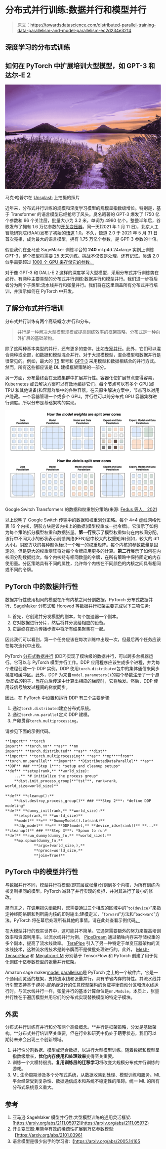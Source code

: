 # 分布式并行训练:数据并行和模型并行

> 原文：<https://towardsdatascience.com/distributed-parallel-training-data-parallelism-and-model-parallelism-ec2d234e3214>

## 深度学习的分布式训练

## 如何在 PyTorch 中扩展培训大型模型，如 GPT-3 和达尔-E 2

![](img/dd0260b156cb1464591c600182b5876b.png)

马克·哈普尔在 [Unsplash](https://unsplash.com?utm_source=medium&utm_medium=referral) 上拍摄的照片

近年来，分布式并行训练的规模和深度学习模型的规模呈指数级增长。特别是，基于 Transformer 的语言模型已经抢尽了风头。臭名昭著的 GPT-3 爆发了 1750 亿个参数和 96 个关注层，批量大小为 3.2 米，单词为 4990 亿个。整整半年后，谷歌发布了拥有 1.6 万亿参数的[开关变压器](https://arxiv.org/abs/2101.03961)。同一天(2021 年 1 月 11 日)，北京人工智能研究院(BAAI)发布了初始的[悟道](https://en.wikipedia.org/wiki/Wu_Dao) 1.0。不久，悟道 2.0 于 2021 年 5 月 31 日首次亮相，成为最大的语言模型，拥有 1.75 万亿个参数，是 GPT-3 参数的十倍。

假设我们在亚马逊 SageMaker 训练平台的 **240** ml.p4d.24xlarge 实例上训练 GPT-3，整个模型将需要 [25 天](/distributed-parallel-training-model-parallel-training-a768058aa02a)来训练。挑战不仅仅是处理，还有记忆。吴涛 2.0 似乎需要超过 [1000 个 GPU 来存储它的参数。](https://youtu.be/tgB671SFS4w?t=418)

对于像 GPT-3 和 DALL-E 2 这样的深度学习大型模型，采用分布式并行训练势在必行。有两种主要类型的分布式并行训练:数据并行和模型并行。我们进一步将后者分为两个子类型:流水线并行和张量并行。我们将在这里涵盖所有分布式并行培训，并演示如何在 PyTorch 中开发。

## 了解分布式并行培训

分布式并行训练有两个高级概念:并行和分布。

> 并行是一种解决大型模型规模或提高训练效率的框架策略，分布式是一种向外扩展的基础架构。

除了这两种基本类型的并行，还有更多的变体，比如[专家并行](https://arxiv.org/pdf/2101.03961.pdf)。此外，它们可以混合两种或全部，如数据和模型混合并行。对于大规模模型，混合模型和数据并行是很常见的。例如，最大的 [T5](https://arxiv.org/abs/1910.10683) 型号和 [GPT-3](https://arxiv.org/abs/2005.14165) 采用模型和数据相结合的并行方式。然而，所有这些都应该是 DL 建模框架策略的一部分。

另一方面，分布最终会在云或集群中扩展并行性。容器化使扩展节点变得容易，Kubernetes 或云解决方案可以有效地编排它们。每个节点可以有多个 GPU(或 TPU 和其他设备)和容器群集中的各种容器。在云原生解决方案中，节点可以对用户隐藏。一个容器管理一个或多个 GPU。并行性可以跨分布式 GPU 容器集群进行调度。所以分布是基础架构的实现。

![](img/3fa866f49d2c7ed370b2eddbc6484aa7.png)

Google Switch Transformers 的数据和权重划分策略(来源: [Fedus 等人，2021](https://arxiv.org/pdf/2101.03961.pdf)

以上说明了 Google Switch 传输中的数据和权重划分策略。每个 4×4 虚线网格代表 16 个内核，阴影方块是该内核上的数据(模型权重或一批令牌)。它演示了如何为每个策略拆分模型权重和数据张量。**第一行**展示了模型权重如何在内核间分配。该行中不同大小的形状表示前馈网络(FFN)层中较大的权重矩阵(例如，较大的 dff 大小)。阴影方块的每种颜色标识一个唯一的权重矩阵。每个内核的参数数量是固定的，但是更大的权重矩阵将对每个令牌应用更多的计算。**第二行**展示了如何在内核间分割数据批次。每个内核持有相同数量的令牌，在所有策略中保持固定的内存使用量。分区策略具有不同的属性，允许每个内核在不同颜色的内核之间具有相同或不同的令牌。

## PyTorch 中的数据并行性

数据并行性使用相同的模型在所有内核之间分割数据。PyTorch 分布式数据并行、SageMaker 分布式和 Horovod 等数据并行框架主要完成以下三项任务:

1.  首先，它创建并分发模型的副本，每个加速器一个副本。
2.  它对数据进行分片，然后将其分发给相应的设备。
3.  它最终在反向传播步骤中将所有结果聚集在一起。

因此我们可以看到，第一个任务应该在每次训练中出现一次，但最后两个任务应该在每次迭代中出现。

PyTorch [分布式数据并行](https://pytorch.org/tutorials/intermediate/ddp_tutorial.html) (DDP)实现了模块级的数据并行，可以跨多台机器运行。它可以与 PyTorch 模型并行工作。DDP 应用程序应该生成多个进程，并为每个进程创建一个 DDP 实例。DDP 使用`torch.distributed`包中的集体通信来同步梯度和缓冲区。此外，DDP 为来自`model.parameters()`的每个参数注册了一个*自动签名的*钩子，当在向后传递中计算出相应的梯度时，它将触发。然后，DDP 使用该信号触发过程间的梯度同步。

因此，在 PyTorch 中设置和运行 DDP 有三个主要步骤:

1.  通过`torch.distributed`建立分布式系统。
2.  通过`torch.nn.parallel`定义 DDP 建模。
3.  产卵贯穿`torch.multiprocessing`。

请参见下面的示例代码。

```
**import** **torch
import** **torch.nn** **as** **nn
import** **torch.distributed** **as** **dist**
**import** **torch.multiprocessing** **as** **mp****from** **torch.nn.parallel** **import** **DistributedDataParallel** **as** **DDP** ### ***Step 1***: *setup and cleanup setups*
**def** **setup(rank,** **world_size):
    ...** *# initialize the process group*
    **dist.init_process_group(**"tst"**, rank=rank, world_size=world_size)**

**def** **cleanup():**
    **dist.destroy_process_group()** ### ***Step 2***: *define DDP modeling*
**def** **dummy_init(rank,** **world_size):**
    **setup(rank,** **world_size)**
    **model** **=** **DummyModel().to(rank)**
    **ddp_model** **=** **DDP(model,** **device_ids=[rank])** **...** **cleanup()** ### ***Step 3***: *Spawn to run*
**def** **run_dummy(dummy_fn,** **world_size):**
    **mp.spawn(dummy_fn,**
             **args=(world_size,),**
             **nprocs=world_size,**
             **join=True)**
```

## PyTorch 中的模型并行性

与数据并行不同，模型并行将模型(即其层或张量)分割到多个内核，为所有训练内核复制相同的模型。PyTorch 减轻了并行实现的负担，并对其进行了最小的修改。

简而言之，在调用损失函数时，您需要通过三个相应的区域中的“`to(device)`”来指定神经网络层和到所需内核的即时输出:建模定义，“`forward`”方法和“`backward`”方法。PyTorch 将在幕后处理所有其他的事情。请在此处查看示例代码[。](/distributed-parallel-training-model-parallel-training-a768058aa02a)

在大模型并行的现实世界中，这可能并不简单。它通常需要额外的努力来提高培训效率和资源利用率。以流水线并行为例， [PipeDream](https://dl.acm.org/doi/10.1145/3341301.3359646) 通过牺牲内存来存储权重的多个副本，提高了流水线效率。 [TeraPipe](https://arxiv.org/abs/2102.07988) 引入了另一种特定于单变压器架构的流水线技术，这种流水线技术是跨令牌而不是微批处理进行的。此外， [Mesh-TensorFlow](https://arxiv.org/abs/1811.02084) 和 [Megatron-LM](https://arxiv.org/abs/1909.08053) 分别基于 TensorFlow 和 PyTorch 创建了用于优化训练十亿参数模型的张量并行框架。

Amazon sage maker[model parallelism](https://arxiv.org/pdf/2111.05972.pdf)是 PyTorch 之上的一个软件库。它是一个通用而灵活的框架，支持流水线和张量并行，具有节省内存的特性。其流水线并行引擎支持基于*模块-服务器*设计的任意模型架构的负载平衡自动分区和流水线运行时。与流水线并行一样，张量并行的基本计算单位是`nn.Module`。本质上，张量并行性在于遍历模型并用它们的分布式实现替换模型的特定子模块。

## 外卖

分布式并行训练有并行和分布两个高级概念。**并行是框架策略，分发是基础架构。**分布式并行培训至关重要，但在行业和研究中仍处于萌芽状态。我们可以期待未来会出现三个创新领域。

1.  并行性分割数据、模型或混合数据，以进行大型模型训练。随着数据和模型呈指数级增长，**优化内存使用和处理效率**变得至关重要。
2.  训练一个大模特很贵。**复用训练层的迁移学习**将改变大规模分布式并行训练的游戏。
3.  ML 生命周期涉及多个分布式系统，从数据收集到处理、模型训练和服务。ML 平台经常受到复杂性、数据通信成本和系统不稳定性的阻碍。统一 ML 的所有分布式系统意义重大。

## 参考

1.  亚马逊 SageMaker 模型并行性:大型模型训练的通用灵活框架:[https://arxiv.org/abs/2111.05972](https://arxiv.org/abs/2111.05972)
2.  开关变压器:用简单有效的稀疏性扩展到万亿参数模型:【https://arxiv.org/abs/2101.03961 
3.  语言模型是很少出手的学习者:【https://arxiv.org/abs/2005.14165 